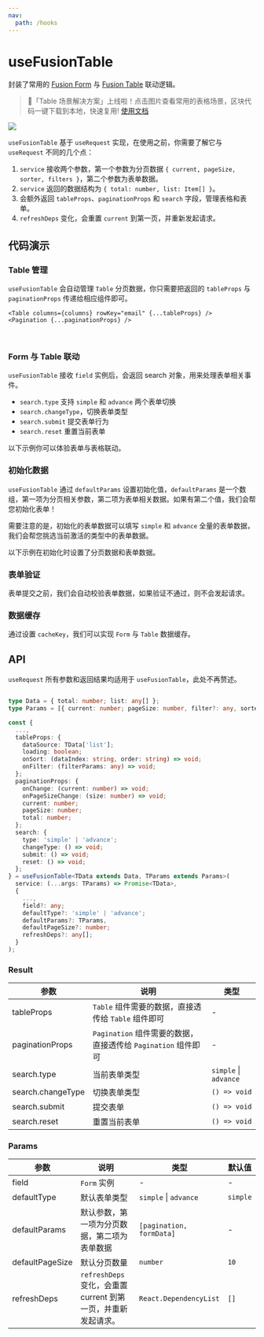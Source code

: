 ```yaml
---
nav:
  path: /hooks
---
```


# useFusionTable

封装了常用的 [Fusion Form](https://fusion.design/pc/component/basic/form) 与 [Fusion Table](https://fusion.design/pc/component/basic/table) 联动逻辑。

> 🌈「Table 场景解决方案」上线啦！点击图片查看常用的表格场景，区块代码一键下载到本地，快速复用! [使用文档](https://fusion.design/help.html#/dnzud5)

[![](https://img.alicdn.com/tfs/TB1bEbWbQcx_u4jSZFlXXXnUFXa-2326-498.png)](https://fusion.design/pc/block?category=Table)

`useFusionTable` 基于 `useRequest` 实现，在使用之前，你需要了解它与 `useRequest` 不同的几个点：

1. `service` 接收两个参数，第一个参数为分页数据 `{ current, pageSize, sorter, filters }`，第二个参数为表单数据。
2. `service` 返回的数据结构为 `{ total: number, list: Item[] }`。
3. 会额外返回 `tableProps`、`paginationProps` 和 `search` 字段，管理表格和表单。
4. `refreshDeps` 变化，会重置 `current` 到第一页，并重新发起请求。

## 代码演示

### Table 管理

`useFusionTable` 会自动管理 `Table` 分页数据，你只需要把返回的 `tableProps` 与 `paginationProps` 传递给相应组件即可。

```tsx | pure
<Table columns={columns} rowKey="email" {...tableProps} />
<Pagination {...paginationProps} />
```

<br />

<code src="./demo/table.tsx"></code>

### Form 与 Table 联动

`useFusionTable` 接收 `field` 实例后，会返回 search 对象，用来处理表单相关事件。

- `search.type` 支持 `simple` 和 `advance` 两个表单切换
- `search.changeType`，切换表单类型
- `search.submit` 提交表单行为
- `search.reset` 重置当前表单

以下示例你可以体验表单与表格联动。

<code src="./demo/form.tsx"></code>

### 初始化数据

`useFusionTable` 通过 `defaultParams` 设置初始化值，`defaultParams` 是一个数组，第一项为分页相关参数，第二项为表单相关数据。如果有第二个值，我们会帮您初始化表单！

需要注意的是，初始化的表单数据可以填写 `simple` 和 `advance` 全量的表单数据，我们会帮您挑选当前激活的类型中的表单数据。

以下示例在初始化时设置了分页数据和表单数据。

<code src="./demo/init.tsx"></code>

### 表单验证

表单提交之前，我们会自动校验表单数据，如果验证不通过，则不会发起请求。

<code src="./demo/validate.tsx"></code>

### 数据缓存

通过设置 `cacheKey`，我们可以实现 `Form` 与 `Table` 数据缓存。

<code src="./demo/cache.tsx"></code>

## API

`useRequest` 所有参数和返回结果均适用于 `useFusionTable`，此处不再赘述。

```typescript

type Data = { total: number; list: any[] };
type Params = [{ current: number; pageSize: number, filter?: any, sorter?: any }, { [key: string]: any }];

const {
  ...,
  tableProps: {
    dataSource: TData['list'];
    loading: boolean;
    onSort: (dataIndex: string, order: string) => void;
    onFilter: (filterParams: any) => void;
  };
  paginationProps: {
    onChange: (current: number) => void;
    onPageSizeChange: (size: number) => void;
    current: number;
    pageSize: number;
    total: number;
  };
  search: {
    type: 'simple' | 'advance';
    changeType: () => void;
    submit: () => void;
    reset: () => void;
  };
} = useFusionTable<TData extends Data, TParams extends Params>(
  service: (...args: TParams) => Promise<TData>,
  {
    ...,
    field?: any;
    defaultType?: 'simple' | 'advance';
    defaultParams?: TParams,
    defaultPageSize?: number;
    refreshDeps?: any[];
  }
);
```

### Result

| 参数              | 说明                                                          | 类型                  |
| ----------------- | ------------------------------------------------------------- | --------------------- |
| tableProps        | `Table` 组件需要的数据，直接透传给 `Table` 组件即可           | -                     |
| paginationProps   | `Pagination` 组件需要的数据，直接透传给 `Pagination` 组件即可 | -                     |
| search.type       | 当前表单类型                                                  | `simple` \| `advance` |
| search.changeType | 切换表单类型                                                  | `() => void`          |
| search.submit     | 提交表单                                                      | `() => void`          |
| search.reset      | 重置当前表单                                                  | `() => void`          |

### Params

| 参数            | 说明                                                          | 类型                     | 默认值   |
| --------------- | ------------------------------------------------------------- | ------------------------ | -------- |
| field           | `Form` 实例                                                   | -                        | -        |
| defaultType     | 默认表单类型                                                  | `simple` \| `advance`    | `simple` |
| defaultParams   | 默认参数，第一项为分页数据，第二项为表单数据                  | `[pagination, formData]` | -        |
| defaultPageSize | 默认分页数量                                                  | `number`                 | `10`     |
| refreshDeps     | `refreshDeps` 变化，会重置 current 到第一页，并重新发起请求。 | `React.DependencyList`   | `[]`     |
